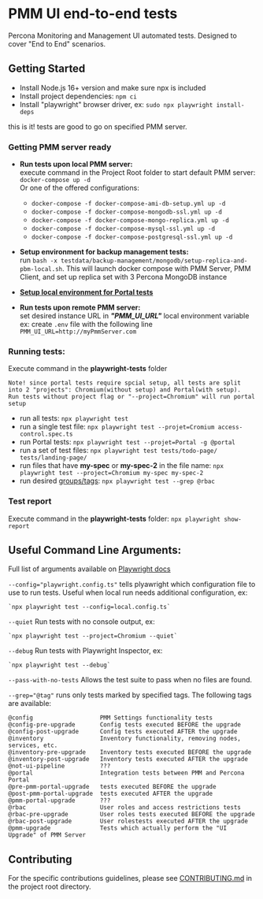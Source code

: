 # PMM UI end-to-end tests
Percona Monitoring and Management UI automated tests. Designed to cover "End to End" scenarios.


## Getting Started

* Install Node.js 16+ version and make sure npx is included
* Install project dependencies: `npm ci`
* Install "playwright" browser driver, ex: `sudo npx playwright install-deps`

this is it! tests are good to go on specified PMM server.


### Getting PMM server ready
* **Run tests upon local PMM server:**  
  execute command in the Project Root folder to start default PMM server: `docker-compose up -d`  
  Or one of the offered configurations:
    * `docker-compose -f docker-compose-ami-db-setup.yml up -d`
    * `docker-compose -f docker-compose-mongodb-ssl.yml up -d`
    * `docker-compose -f docker-compose-mongo-replica.yml up -d`
    * `docker-compose -f docker-compose-mysql-ssl.yml up -d`
    * `docker-compose -f docker-compose-postgresql-ssl.yml up -d`


* **Setup environment for backup management tests:**  
  run `bash -x testdata/backup-management/mongodb/setup-replica-and-pbm-local.sh`.
  This will launch docker compose with PMM Server, PMM Client, and set up replica set with 3 Percona MongoDB instance

* **[Setup local environment for Portal tests](./docs/setup-env-portal.md)**  

* **Run tests upon remote PMM server:**  
  set desired instance URL in _**"PMM_UI_URL"**_ local environment variable    
  ex: create `.env` file with the following line `PMM_UI_URL=http://myPmmServer.com`

### Running tests:
Execute command in the **playwright-tests** folder   
     
    Note! since portal tests require spcial setup, all tests are split 
    into 2 "projects": Chromium(without setup) and Portal(with setup). 
    Run tests without project flag or "--project=Chromium" will run portal setup 
* run all tests: `npx playwright test`
* run a single test file: `npx playwright test --projet=Cromium access-control.spec.ts`
* run Portal tests: `npx playwright test --projet=Portal -g @portal`
* run a set of test files: `npx playwright test tests/todo-page/ tests/landing-page/`
* run files that have **my-spec** or **my-spec-2** in the file name: `npx playwright test --project=Chromium my-spec my-spec-2`
* run desired [groups/tags](https://playwright.dev/docs/test-annotations#tag-tests): `npx playwright test --grep @rbac`

### Test report
Execute command in the **playwright-tests** folder: `npx playwright show-report`


## **Useful Command Line Arguments:**
Full list of arguments available on [Playwright docs](https://playwright.dev/docs/test-cli#reference)  

`--config="playwright.config.ts"` tells plyawright which configuration file to use to run tests. Useful when local run needs additional configuration, ex:

    `npx playwright test --config=local.config.ts`

`--quiet`  Run tests with no console output, ex:

    `npx playwright test --project=Chromium --quiet`

`--debug`  Run tests with Playwright Inspector, ex:

    `npx playwright test --debug`

`--pass-with-no-tests`  Allows the test suite to pass when no files are found.


`--grep="@tag"` runs only tests marked by specified tags. The following tags are available:

    @config                   PMM Settings functionality tests
    @config-pre-upgrade       Config tests executed BEFORE the upgrade
    @config-post-upgrade      Config tests executed AFTER the upgrade
    @inventory                Inventory functionality, removing nodes, services, etc. 
    @inventory-pre-upgrade    Inventory tests executed BEFORE the upgrade
    @inventory-post-upgrade   Inventory tests executed AFTER the upgrade
    @not-ui-pipeline          ???
    @portal                   Integration tests between PMM and Percona Portal
    @pre-pmm-portal-upgrade   tests executed BEFORE the upgrade
    @post-pmm-portal-upgrade  tests executed AFTER the upgrade
    @pmm-portal-upgrade       ???
    @rbac                     User roles and access restrictions tests
    @rbac-pre-upgrade         User roles tests executed BEFORE the upgrade
    @rbac-post-upgrade        User rolestests executed AFTER the upgrade
    @pmm-upgrade              Tests which actually perform the "UI Upgrade" of PMM Server



## Contributing

For the specific contributions guidelines, please see [CONTRIBUTING.md](CONTRIBUTING.md) in the project root directory. 

